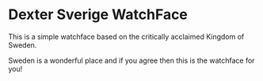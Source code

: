 # Dexter Sverige WatchFace

This is a simple watchface based on the critically acclaimed Kingdom of Sweden.

Sweden is a wonderful place and if you agree then this is the watchface for you!